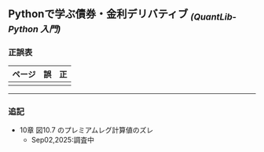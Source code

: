 ## Pythonで学ぶ債券・金利デリバティブ <sub>*(QuantLib-Python 入門)*</sub>

### 正誤表

| ページ | 誤 | 正 |
|--------|----|----|
|  |  |  |

---

### 追記

- 10章 図10.7 のプレミアムレグ計算値のズレ  
  - Sep02,2025:調査中
